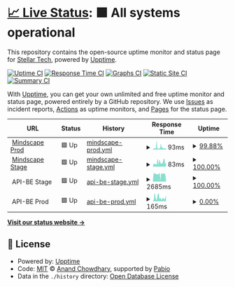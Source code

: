 # [📈 Live Status](https://uptime.uselest.com): <!--live status--> **🟩 All systems operational**

This repository contains the open-source uptime monitor and status page for [Stellar Tech](https://uptime.uselest.com), powered by [Upptime](https://github.com/upptime/upptime).

[![Uptime CI](https://github.com/StellarTechLab/uptime/workflows/Uptime%20CI/badge.svg)](https://github.com/StellarTechLab/uptime/actions?query=workflow%3A%22Uptime+CI%22)
[![Response Time CI](https://github.com/StellarTechLab/uptime/workflows/Response%20Time%20CI/badge.svg)](https://github.com/StellarTechLab/uptime/actions?query=workflow%3A%22Response+Time+CI%22)
[![Graphs CI](https://github.com/StellarTechLab/uptime/workflows/Graphs%20CI/badge.svg)](https://github.com/StellarTechLab/uptime/actions?query=workflow%3A%22Graphs+CI%22)
[![Static Site CI](https://github.com/StellarTechLab/uptime/workflows/Static%20Site%20CI/badge.svg)](https://github.com/StellarTechLab/uptime/actions?query=workflow%3A%22Static+Site+CI%22)
[![Summary CI](https://github.com/StellarTechLab/uptime/workflows/Summary%20CI/badge.svg)](https://github.com/StellarTechLab/uptime/actions?query=workflow%3A%22Summary+CI%22)

With [Upptime](https://upptime.js.org), you can get your own unlimited and free uptime monitor and status page, powered entirely by a GitHub repository. We use [Issues](https://github.com/StellarTechLab/uptime/issues) as incident reports, [Actions](https://github.com/StellarTechLab/uptime/actions) as uptime monitors, and [Pages](https://uptime.uselest.com) for the status page.

<!--start: status pages-->
<!-- This summary is generated by Upptime (https://github.com/upptime/upptime) -->
<!-- Do not edit this manually, your changes will be overwritten -->
<!-- prettier-ignore -->
| URL | Status | History | Response Time | Uptime |
| --- | ------ | ------- | ------------- | ------ |
| <img alt="" src="https://icons.duckduckgo.com/ip3/web.mindscapeapp.io.ico" height="13"> [Mindscape Prod](https://web.mindscapeapp.io) | 🟩 Up | [mindscape-prod.yml](https://github.com/StellarTechLab/uptime/commits/HEAD/history/mindscape-prod.yml) | <details><summary><img alt="Response time graph" src="./graphs/mindscape-prod/response-time-week.png" height="20"> 93ms</summary><br><a href="https://uptime.uselest.com/history/mindscape-prod"><img alt="Response time 165" src="https://img.shields.io/endpoint?url=https%3A%2F%2Fraw.githubusercontent.com%2FStellarTechLab%2Fuptime%2FHEAD%2Fapi%2Fmindscape-prod%2Fresponse-time.json"></a><br><a href="https://uptime.uselest.com/history/mindscape-prod"><img alt="24-hour response time 56" src="https://img.shields.io/endpoint?url=https%3A%2F%2Fraw.githubusercontent.com%2FStellarTechLab%2Fuptime%2FHEAD%2Fapi%2Fmindscape-prod%2Fresponse-time-day.json"></a><br><a href="https://uptime.uselest.com/history/mindscape-prod"><img alt="7-day response time 93" src="https://img.shields.io/endpoint?url=https%3A%2F%2Fraw.githubusercontent.com%2FStellarTechLab%2Fuptime%2FHEAD%2Fapi%2Fmindscape-prod%2Fresponse-time-week.json"></a><br><a href="https://uptime.uselest.com/history/mindscape-prod"><img alt="30-day response time 165" src="https://img.shields.io/endpoint?url=https%3A%2F%2Fraw.githubusercontent.com%2FStellarTechLab%2Fuptime%2FHEAD%2Fapi%2Fmindscape-prod%2Fresponse-time-month.json"></a><br><a href="https://uptime.uselest.com/history/mindscape-prod"><img alt="1-year response time 165" src="https://img.shields.io/endpoint?url=https%3A%2F%2Fraw.githubusercontent.com%2FStellarTechLab%2Fuptime%2FHEAD%2Fapi%2Fmindscape-prod%2Fresponse-time-year.json"></a></details> | <details><summary><a href="https://uptime.uselest.com/history/mindscape-prod">99.88%</a></summary><a href="https://uptime.uselest.com/history/mindscape-prod"><img alt="All-time uptime 99.67%" src="https://img.shields.io/endpoint?url=https%3A%2F%2Fraw.githubusercontent.com%2FStellarTechLab%2Fuptime%2FHEAD%2Fapi%2Fmindscape-prod%2Fuptime.json"></a><br><a href="https://uptime.uselest.com/history/mindscape-prod"><img alt="24-hour uptime 100.00%" src="https://img.shields.io/endpoint?url=https%3A%2F%2Fraw.githubusercontent.com%2FStellarTechLab%2Fuptime%2FHEAD%2Fapi%2Fmindscape-prod%2Fuptime-day.json"></a><br><a href="https://uptime.uselest.com/history/mindscape-prod"><img alt="7-day uptime 99.88%" src="https://img.shields.io/endpoint?url=https%3A%2F%2Fraw.githubusercontent.com%2FStellarTechLab%2Fuptime%2FHEAD%2Fapi%2Fmindscape-prod%2Fuptime-week.json"></a><br><a href="https://uptime.uselest.com/history/mindscape-prod"><img alt="30-day uptime 99.62%" src="https://img.shields.io/endpoint?url=https%3A%2F%2Fraw.githubusercontent.com%2FStellarTechLab%2Fuptime%2FHEAD%2Fapi%2Fmindscape-prod%2Fuptime-month.json"></a><br><a href="https://uptime.uselest.com/history/mindscape-prod"><img alt="1-year uptime 99.67%" src="https://img.shields.io/endpoint?url=https%3A%2F%2Fraw.githubusercontent.com%2FStellarTechLab%2Fuptime%2FHEAD%2Fapi%2Fmindscape-prod%2Fuptime-year.json"></a></details>
| <img alt="" src="https://icons.duckduckgo.com/ip3/web.stg.mindscapeapp.io.ico" height="13"> [Mindscape Stage](https://web.stg.mindscapeapp.io) | 🟩 Up | [mindscape-stage.yml](https://github.com/StellarTechLab/uptime/commits/HEAD/history/mindscape-stage.yml) | <details><summary><img alt="Response time graph" src="./graphs/mindscape-stage/response-time-week.png" height="20"> 83ms</summary><br><a href="https://uptime.uselest.com/history/mindscape-stage"><img alt="Response time 197" src="https://img.shields.io/endpoint?url=https%3A%2F%2Fraw.githubusercontent.com%2FStellarTechLab%2Fuptime%2FHEAD%2Fapi%2Fmindscape-stage%2Fresponse-time.json"></a><br><a href="https://uptime.uselest.com/history/mindscape-stage"><img alt="24-hour response time 71" src="https://img.shields.io/endpoint?url=https%3A%2F%2Fraw.githubusercontent.com%2FStellarTechLab%2Fuptime%2FHEAD%2Fapi%2Fmindscape-stage%2Fresponse-time-day.json"></a><br><a href="https://uptime.uselest.com/history/mindscape-stage"><img alt="7-day response time 83" src="https://img.shields.io/endpoint?url=https%3A%2F%2Fraw.githubusercontent.com%2FStellarTechLab%2Fuptime%2FHEAD%2Fapi%2Fmindscape-stage%2Fresponse-time-week.json"></a><br><a href="https://uptime.uselest.com/history/mindscape-stage"><img alt="30-day response time 180" src="https://img.shields.io/endpoint?url=https%3A%2F%2Fraw.githubusercontent.com%2FStellarTechLab%2Fuptime%2FHEAD%2Fapi%2Fmindscape-stage%2Fresponse-time-month.json"></a><br><a href="https://uptime.uselest.com/history/mindscape-stage"><img alt="1-year response time 197" src="https://img.shields.io/endpoint?url=https%3A%2F%2Fraw.githubusercontent.com%2FStellarTechLab%2Fuptime%2FHEAD%2Fapi%2Fmindscape-stage%2Fresponse-time-year.json"></a></details> | <details><summary><a href="https://uptime.uselest.com/history/mindscape-stage">100.00%</a></summary><a href="https://uptime.uselest.com/history/mindscape-stage"><img alt="All-time uptime 98.23%" src="https://img.shields.io/endpoint?url=https%3A%2F%2Fraw.githubusercontent.com%2FStellarTechLab%2Fuptime%2FHEAD%2Fapi%2Fmindscape-stage%2Fuptime.json"></a><br><a href="https://uptime.uselest.com/history/mindscape-stage"><img alt="24-hour uptime 100.00%" src="https://img.shields.io/endpoint?url=https%3A%2F%2Fraw.githubusercontent.com%2FStellarTechLab%2Fuptime%2FHEAD%2Fapi%2Fmindscape-stage%2Fuptime-day.json"></a><br><a href="https://uptime.uselest.com/history/mindscape-stage"><img alt="7-day uptime 100.00%" src="https://img.shields.io/endpoint?url=https%3A%2F%2Fraw.githubusercontent.com%2FStellarTechLab%2Fuptime%2FHEAD%2Fapi%2Fmindscape-stage%2Fuptime-week.json"></a><br><a href="https://uptime.uselest.com/history/mindscape-stage"><img alt="30-day uptime 97.34%" src="https://img.shields.io/endpoint?url=https%3A%2F%2Fraw.githubusercontent.com%2FStellarTechLab%2Fuptime%2FHEAD%2Fapi%2Fmindscape-stage%2Fuptime-month.json"></a><br><a href="https://uptime.uselest.com/history/mindscape-stage"><img alt="1-year uptime 98.23%" src="https://img.shields.io/endpoint?url=https%3A%2F%2Fraw.githubusercontent.com%2FStellarTechLab%2Fuptime%2FHEAD%2Fapi%2Fmindscape-stage%2Fuptime-year.json"></a></details>
| <img alt="" src="https://icons.duckduckgo.com/ip3/null.ico" height="13"> API-BE Stage | 🟩 Up | [api-be-stage.yml](https://github.com/StellarTechLab/uptime/commits/HEAD/history/api-be-stage.yml) | <details><summary><img alt="Response time graph" src="./graphs/api-be-stage/response-time-week.png" height="20"> 2685ms</summary><br><a href="https://uptime.uselest.com/history/api-be-stage"><img alt="Response time 2584" src="https://img.shields.io/endpoint?url=https%3A%2F%2Fraw.githubusercontent.com%2FStellarTechLab%2Fuptime%2FHEAD%2Fapi%2Fapi-be-stage%2Fresponse-time.json"></a><br><a href="https://uptime.uselest.com/history/api-be-stage"><img alt="24-hour response time 1598" src="https://img.shields.io/endpoint?url=https%3A%2F%2Fraw.githubusercontent.com%2FStellarTechLab%2Fuptime%2FHEAD%2Fapi%2Fapi-be-stage%2Fresponse-time-day.json"></a><br><a href="https://uptime.uselest.com/history/api-be-stage"><img alt="7-day response time 2685" src="https://img.shields.io/endpoint?url=https%3A%2F%2Fraw.githubusercontent.com%2FStellarTechLab%2Fuptime%2FHEAD%2Fapi%2Fapi-be-stage%2Fresponse-time-week.json"></a><br><a href="https://uptime.uselest.com/history/api-be-stage"><img alt="30-day response time 2896" src="https://img.shields.io/endpoint?url=https%3A%2F%2Fraw.githubusercontent.com%2FStellarTechLab%2Fuptime%2FHEAD%2Fapi%2Fapi-be-stage%2Fresponse-time-month.json"></a><br><a href="https://uptime.uselest.com/history/api-be-stage"><img alt="1-year response time 2584" src="https://img.shields.io/endpoint?url=https%3A%2F%2Fraw.githubusercontent.com%2FStellarTechLab%2Fuptime%2FHEAD%2Fapi%2Fapi-be-stage%2Fresponse-time-year.json"></a></details> | <details><summary><a href="https://uptime.uselest.com/history/api-be-stage">100.00%</a></summary><a href="https://uptime.uselest.com/history/api-be-stage"><img alt="All-time uptime 96.31%" src="https://img.shields.io/endpoint?url=https%3A%2F%2Fraw.githubusercontent.com%2FStellarTechLab%2Fuptime%2FHEAD%2Fapi%2Fapi-be-stage%2Fuptime.json"></a><br><a href="https://uptime.uselest.com/history/api-be-stage"><img alt="24-hour uptime 100.00%" src="https://img.shields.io/endpoint?url=https%3A%2F%2Fraw.githubusercontent.com%2FStellarTechLab%2Fuptime%2FHEAD%2Fapi%2Fapi-be-stage%2Fuptime-day.json"></a><br><a href="https://uptime.uselest.com/history/api-be-stage"><img alt="7-day uptime 100.00%" src="https://img.shields.io/endpoint?url=https%3A%2F%2Fraw.githubusercontent.com%2FStellarTechLab%2Fuptime%2FHEAD%2Fapi%2Fapi-be-stage%2Fuptime-week.json"></a><br><a href="https://uptime.uselest.com/history/api-be-stage"><img alt="30-day uptime 99.77%" src="https://img.shields.io/endpoint?url=https%3A%2F%2Fraw.githubusercontent.com%2FStellarTechLab%2Fuptime%2FHEAD%2Fapi%2Fapi-be-stage%2Fuptime-month.json"></a><br><a href="https://uptime.uselest.com/history/api-be-stage"><img alt="1-year uptime 96.31%" src="https://img.shields.io/endpoint?url=https%3A%2F%2Fraw.githubusercontent.com%2FStellarTechLab%2Fuptime%2FHEAD%2Fapi%2Fapi-be-stage%2Fuptime-year.json"></a></details>
| <img alt="" src="https://icons.duckduckgo.com/ip3/null.ico" height="13"> API-BE Prod | 🟩 Up | [api-be-prod.yml](https://github.com/StellarTechLab/uptime/commits/HEAD/history/api-be-prod.yml) | <details><summary><img alt="Response time graph" src="./graphs/api-be-prod/response-time-week.png" height="20"> 165ms</summary><br><a href="https://uptime.uselest.com/history/api-be-prod"><img alt="Response time 266" src="https://img.shields.io/endpoint?url=https%3A%2F%2Fraw.githubusercontent.com%2FStellarTechLab%2Fuptime%2FHEAD%2Fapi%2Fapi-be-prod%2Fresponse-time.json"></a><br><a href="https://uptime.uselest.com/history/api-be-prod"><img alt="24-hour response time 193" src="https://img.shields.io/endpoint?url=https%3A%2F%2Fraw.githubusercontent.com%2FStellarTechLab%2Fuptime%2FHEAD%2Fapi%2Fapi-be-prod%2Fresponse-time-day.json"></a><br><a href="https://uptime.uselest.com/history/api-be-prod"><img alt="7-day response time 165" src="https://img.shields.io/endpoint?url=https%3A%2F%2Fraw.githubusercontent.com%2FStellarTechLab%2Fuptime%2FHEAD%2Fapi%2Fapi-be-prod%2Fresponse-time-week.json"></a><br><a href="https://uptime.uselest.com/history/api-be-prod"><img alt="30-day response time 266" src="https://img.shields.io/endpoint?url=https%3A%2F%2Fraw.githubusercontent.com%2FStellarTechLab%2Fuptime%2FHEAD%2Fapi%2Fapi-be-prod%2Fresponse-time-month.json"></a><br><a href="https://uptime.uselest.com/history/api-be-prod"><img alt="1-year response time 266" src="https://img.shields.io/endpoint?url=https%3A%2F%2Fraw.githubusercontent.com%2FStellarTechLab%2Fuptime%2FHEAD%2Fapi%2Fapi-be-prod%2Fresponse-time-year.json"></a></details> | <details><summary><a href="https://uptime.uselest.com/history/api-be-prod">0.00%</a></summary><a href="https://uptime.uselest.com/history/api-be-prod"><img alt="All-time uptime 21.66%" src="https://img.shields.io/endpoint?url=https%3A%2F%2Fraw.githubusercontent.com%2FStellarTechLab%2Fuptime%2FHEAD%2Fapi%2Fapi-be-prod%2Fuptime.json"></a><br><a href="https://uptime.uselest.com/history/api-be-prod"><img alt="24-hour uptime 0.00%" src="https://img.shields.io/endpoint?url=https%3A%2F%2Fraw.githubusercontent.com%2FStellarTechLab%2Fuptime%2FHEAD%2Fapi%2Fapi-be-prod%2Fuptime-day.json"></a><br><a href="https://uptime.uselest.com/history/api-be-prod"><img alt="7-day uptime 0.00%" src="https://img.shields.io/endpoint?url=https%3A%2F%2Fraw.githubusercontent.com%2FStellarTechLab%2Fuptime%2FHEAD%2Fapi%2Fapi-be-prod%2Fuptime-week.json"></a><br><a href="https://uptime.uselest.com/history/api-be-prod"><img alt="30-day uptime 21.66%" src="https://img.shields.io/endpoint?url=https%3A%2F%2Fraw.githubusercontent.com%2FStellarTechLab%2Fuptime%2FHEAD%2Fapi%2Fapi-be-prod%2Fuptime-month.json"></a><br><a href="https://uptime.uselest.com/history/api-be-prod"><img alt="1-year uptime 21.66%" src="https://img.shields.io/endpoint?url=https%3A%2F%2Fraw.githubusercontent.com%2FStellarTechLab%2Fuptime%2FHEAD%2Fapi%2Fapi-be-prod%2Fuptime-year.json"></a></details>

<!--end: status pages-->

[**Visit our status website →**](https://uptime.uselest.com)

## 📄 License

- Powered by: [Upptime](https://github.com/upptime/upptime)
- Code: [MIT](./LICENSE) © [Anand Chowdhary](https://anandchowdhary.com), supported by [Pabio](https://pabio.com)
- Data in the `./history` directory: [Open Database License](https://opendatacommons.org/licenses/odbl/1-0/)
